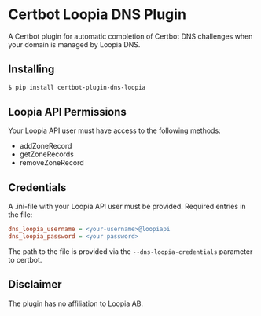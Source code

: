 # Certbot Loopia DNS Plugin

A Certbot plugin for automatic completion of Certbot DNS challenges when your domain is managed by Loopia DNS.

## Installing

```sh
$ pip install certbot-plugin-dns-loopia
```

## Loopia API Permissions

Your Loopia API user must have access to the following methods:

-   addZoneRecord
-   getZoneRecords
-   removeZoneRecord

## Credentials

A .ini-file with your Loopia API user must be provided. Required entries in the file:

```ini
dns_loopia_username = <your-username>@loopiapi
dns_loopia_password = <your password>
```

The path to the file is provided via the `--dns-loopia-credentials` parameter to certbot.

## Disclaimer

The plugin has no affiliation to Loopia AB.
